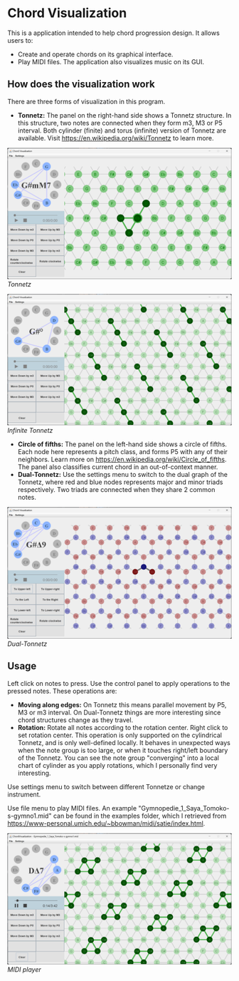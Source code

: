 # Chord Visualization

This is a application intended to help chord progression design. It allows users to:

- Create and operate chords on its graphical interface. 
- Play MIDI files. The application also visualizes music on its GUI.



## How does the visualization work

There are three forms of visualization in this program.

- **Tonnetz:** The panel on the right-hand side shows a Tonnetz structure. In this structure, two notes are connected when they form m3, M3 or P5 interval. Both cylinder (finite) and torus (infinite) version of Tonnetz are available. Visit https://en.wikipedia.org/wiki/Tonnetz to learn more.

![App](examples/App.png)*Tonnetz*

![InfiNet](examples/InfiNet.png)*Infinite Tonnetz*

- **Circle of fifths:** The panel on the left-hand side shows a circle of fifths. Each node here represents a pitch class, and forms P5 with any of their neighbors. Learn more on https://en.wikipedia.org/wiki/Circle_of_fifths. The panel also classifies current chord in an out-of-context manner.
- **Dual-Tonnetz:** Use the settings menu to switch to the dual graph of the Tonnetz, where red and blue nodes represents major and minor triads respectively. Two triads are connected when they share 2 common notes.

![DualNet](examples/DualNet.png)*Dual-Tonnetz*



## Usage

Left click on notes to press. Use the control panel to apply operations to the pressed notes. These operations are:

- **Moving along edges:** On Tonnetz this means parallel movement by P5, M3 or m3 interval. On Dual-Tonnetz things are more interesting since chord structures change as they travel. 
- **Rotation:** Rotate all notes according to the rotation center. Right click to set rotation center. This operation is only supported on the cylindrical Tonnetz, and is only well-defined locally. It behaves in unexpected ways when the note group is too large, or when it touches right/left boundary of the Tonnetz. You can see the note group "converging" into a local chart of cylinder as you apply rotations, which I personally find very interesting.

Use settings menu to switch between different Tonnetze or change instrument.

Use file menu to play MIDI files. An example "Gymnopedie_1_Saya_Tomoko-s-gymno1.mid" can be found in the examples folder, which I retrieved from https://www-personal.umich.edu/~bbowman/midi/satie/index.html.

![MidiPlayer](examples/MidiPlayer.png)*MIDI player*